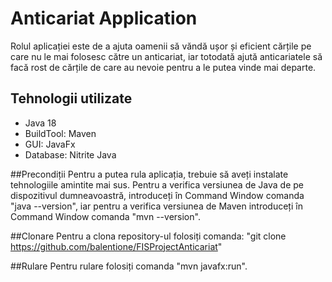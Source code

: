 # Anticariat Application
Rolul aplicației este de a ajuta oamenii să văndă ușor și eficient cărțile pe care nu le mai
folosesc către un anticariat, iar totodată ajută anticariatele să facă rost de cărțile de care au
nevoie pentru a le putea vinde mai departe.

## Tehnologii utilizate
* Java 18
* BuildTool: Maven
* GUI: JavaFx
* Database: Nitrite Java

##Precondiții
Pentru a putea rula aplicația, trebuie să aveți instalate tehnologiile amintite mai sus. Pentru a verifica versiunea de Java de 
pe dispozitivul dumneavoastră, introduceți în Command Window comanda "java --version", iar pentru a verifica versiunea de Maven introduceți
în Command Window comanda "mvn --version".

##Clonare
Pentru a clona repository-ul folosiți comanda:
"git clone https://github.com/balentione/FISProjectAnticariat"

##Rulare
Pentru rulare folosiți comanda "mvn javafx:run".
